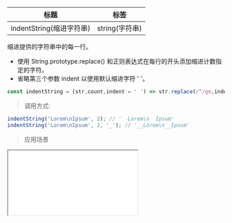 |  标题   | 标签  |
|  ----  | ----  |
| indentString(缩进字符串) | string(字符串) |

缩进提供的字符串中的每一行。

* 使用 String.prototype.replace() 和正则表达式在每行的开头添加缩进计数指定的字符。
* 省略第三个参数 indent 以使用默认缩进字符 ' '。

```js
const indentString = (str,count,indent = ' ') => str.replace(/^/gm,indent.repeat(count));
```

> 调用方式:

```js
indentString('Lorem\nIpsum', 2); // '  Lorem\n  Ipsum'
indentString('Lorem\nIpsum', 2, '_'); // '__Lorem\n__Ipsum'
```

> 应用场景

<iframe src="codes/javascript/html/indentString.html"></iframe>


